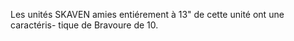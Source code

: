 Les unités SKAVEN amies entiérement
à 13" de cette unité ont une caractéris-
tique de Bravoure de 10.